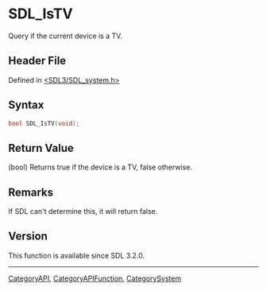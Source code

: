 # SDL_IsTV

Query if the current device is a TV.

## Header File

Defined in [<SDL3/SDL_system.h>](https://github.com/libsdl-org/SDL/blob/main/include/SDL3/SDL_system.h)

## Syntax

```c
bool SDL_IsTV(void);
```

## Return Value

(bool) Returns true if the device is a TV, false otherwise.

## Remarks

If SDL can't determine this, it will return false.

## Version

This function is available since SDL 3.2.0.





----
[CategoryAPI](CategoryAPI), [CategoryAPIFunction](CategoryAPIFunction), [CategorySystem](CategorySystem)

